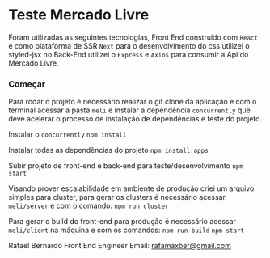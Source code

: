 # Teste Mercado Livre

Foram utilizadas as seguintes tecnologias, Front End construído com `React` e como plataforma de SSR `Next` para o desenvolvimento do css utilizei o styled-jsx no Back-End utilizei o `Express` e `Axios` para consumir a Api do Mercado Livre.

### Começar
Para rodar o projeto é necessário realizar o git clone da aplicação e com o terminal acessar a pasta `meli` e instalar a dependência `concurrently` que deve acelerar o processo de instalação de dependências e teste do projeto.

Instalar o `concurrently`
`npm install`

Instalar todas as dependências do projeto
`npm install:apps`

Subir projeto de front-end e back-end para teste/desenvolvimento
`npm start`

Visando prover escalabilidade em ambiente de produção criei um arquivo simples para cluster, para gerar os clusters é necessário acessar `meli/server` e com o comando:
`npm run cluster`

Para gerar o build do front-end para produção é necessário acessar `meli/client` na máquina e com os comandos:
`npm run build`
`npm start`

Rafael Bernardo
Front End Engineer
Email: rafamaxber@gmail.com
